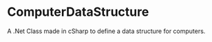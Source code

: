 ComputerDataStructure
=====================

A .Net Class made in cSharp to define a data structure for computers.
